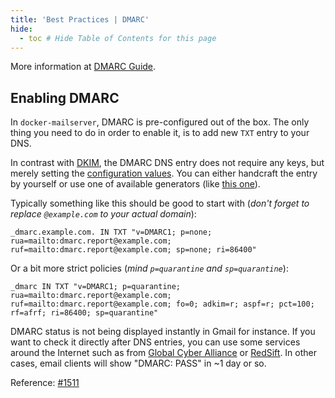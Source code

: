 ```yaml
---
title: 'Best Practices | DMARC'
hide:
  - toc # Hide Table of Contents for this page
---
```


More information at [DMARC Guide][dmarc-howto].

## Enabling DMARC

In `docker-mailserver`, DMARC is pre-configured out of the box. The only thing you need to do in order to enable it, is to add new `TXT` entry to your DNS.

In contrast with [DKIM][docs-dkim], the DMARC DNS entry does not require any keys, but merely setting the [configuration values][dmarc-howto::configtags]. You can either handcraft the entry by yourself or use one of available generators (like [this one][dmarc-tool::gca]).

Typically something like this should be good to start with (_don't forget to replace `@example.com` to your actual domain_):

```
_dmarc.example.com. IN TXT "v=DMARC1; p=none; rua=mailto:dmarc.report@example.com; ruf=mailto:dmarc.report@example.com; sp=none; ri=86400"
```

Or a bit more strict policies (_mind `p=quarantine` and `sp=quarantine`_):

```
_dmarc IN TXT "v=DMARC1; p=quarantine; rua=mailto:dmarc.report@example.com; ruf=mailto:dmarc.report@example.com; fo=0; adkim=r; aspf=r; pct=100; rf=afrf; ri=86400; sp=quarantine"
```

DMARC status is not being displayed instantly in Gmail for instance. If you want to check it directly after DNS entries, you can use some services around the Internet such as from [Global Cyber Alliance][dmarc-tool::gca] or [RedSift][dmarc-tool::redsift]. In other cases, email clients will show "DMARC: PASS" in ~1 day or so.

Reference: [#1511][github-issue-1511]

[docs-dkim]: ./dkim.md
[github-issue-1511]: https://github.com/docker-mailserver/docker-mailserver/issues/1511
[dmarc-howto]: https://github.com/internetstandards/toolbox-wiki/blob/master/DMARC-how-to.md
[dmarc-howto::configtags]: https://github.com/internetstandards/toolbox-wiki/blob/master/DMARC-how-to.md#overview-of-dmarc-configuration-tags
[dmarc-tool::gca]: https://dmarcguide.globalcyberalliance.org
[dmarc-tool::redsift]: https://ondmarc.redsift.com
